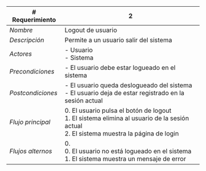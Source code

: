 |# Requerimiento|2 |
|-|-|
| *Nombre*|Logout de usuario
| *Descripción*| Permite a un usuario salir del sistema |
|*Actores*| - Usuario<br> - Sistema
|*Precondiciones*| - El usuario debe estar logueado en el sistema
|*Postcondiciones*| - El usuario queda deslogueado del sistema<br> - El usuario deja de estar registrado en la sesión actual
|*Flujo principal*|0.  El usuario pulsa el botón de logout<br>1.  El sistema elimina al usuario de la sesión actual<br>2.  El sistema muestra la página de login
|*Flujos alternos*|0. <br> 0. El usuario no está logueado en el sistema<br>1. El sistema muestra un mensaje de error
